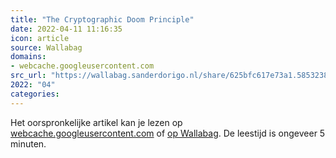 ```yaml
---
title: "The Cryptographic Doom Principle"
date: 2022-04-11 11:16:35
icon: article
source: Wallabag
domains:
- webcache.googleusercontent.com
src_url: "https://wallabag.sanderdorigo.nl/share/625bfc617e73a1.58532387"
2022: "04"
categories:
---
```

Het oorspronkelijke artikel kan je lezen op [webcache.googleusercontent.com](http://webcache.googleusercontent.com/search?q=cache:EJ2-tuBSNx0J:https://moxie.org/2011/12/13/the-cryptographic-doom-principle.html&amp;hl=nl&amp;gl=nl&amp;strip=1&amp;vwsrc=0) of [op Wallabag](https://wallabag.sanderdorigo.nl/share/625bfc617e73a1.58532387). De leestijd is ongeveer 5 minuten.